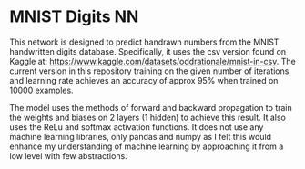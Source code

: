 # MNIST Digits NN

This network is designed to predict handrawn numbers from the MNIST handwritten digits database. Specifically, it uses the csv version found on Kaggle at: 
https://www.kaggle.com/datasets/oddrationale/mnist-in-csv. The current version in this repository training on the given number of iterations and learning rate achieves
an accuracy of approx 95% when trained on 10000 examples. 

The model uses the methods of forward and backward propagation to train the weights and biases on 2 layers (1 hidden) to achieve this result. It also uses the ReLu and 
softmax activation functions. It does not use any machine learning libraries, only pandas and numpy as I felt this would enhance my understanding of machine learning by
approaching it from a low level with few abstractions.
